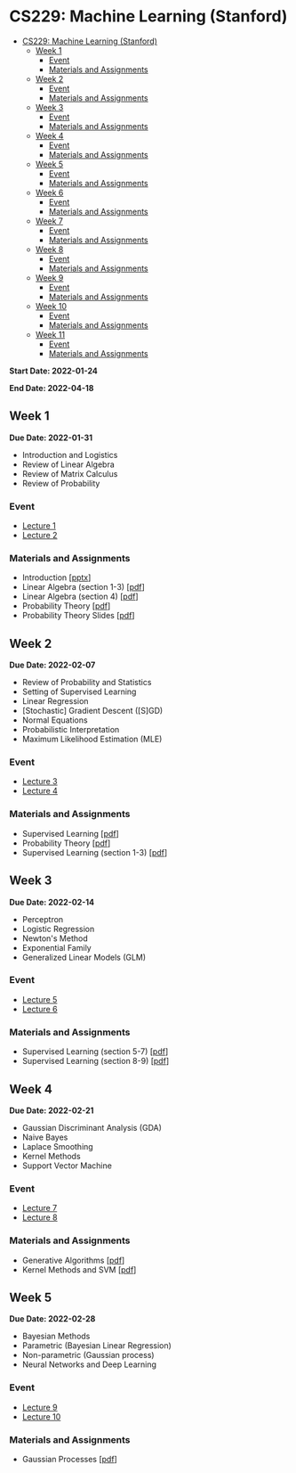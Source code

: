 
# CS229: Machine Learning (Stanford)
- [CS229: Machine Learning (Stanford)](#cs229-machine-learning-stanford)
  - [Week 1](#week-1)
    - [Event](#event)
    - [Materials and Assignments](#materials-and-assignments)
  - [Week 2](#week-2)
    - [Event](#event-1)
    - [Materials and Assignments](#materials-and-assignments-1)
  - [Week 3](#week-3)
    - [Event](#event-2)
    - [Materials and Assignments](#materials-and-assignments-2)
  - [Week 4](#week-4)
    - [Event](#event-3)
    - [Materials and Assignments](#materials-and-assignments-3)
  - [Week 5](#week-5)
    - [Event](#event-4)
    - [Materials and Assignments](#materials-and-assignments-4)
  - [Week 6](#week-6)
    - [Event](#event-5)
    - [Materials and Assignments](#materials-and-assignments-5)
  - [Week 7](#week-7)
    - [Event](#event-6)
    - [Materials and Assignments](#materials-and-assignments-6)
  - [Week 8](#week-8)
    - [Event](#event-7)
    - [Materials and Assignments](#materials-and-assignments-7)
  - [Week 9](#week-9)
    - [Event](#event-8)
    - [Materials and Assignments](#materials-and-assignments-8)
  - [Week 10](#week-10)
    - [Event](#event-9)
    - [Materials and Assignments](#materials-and-assignments-9)
  - [Week 11](#week-11)
    - [Event](#event-10)
    - [Materials and Assignments](#materials-and-assignments-10)

**Start Date: 2022-01-24**

**End Date: 2022-04-18**


## Week 1
**Due Date: 2022-01-31**

- Introduction and Logistics
- Review of Linear Algebra
- Review of Matrix Calculus
- Review of Probability
### Event
- [Lecture 1](https://www.youtube.com/watch?v=KzH1ovd4Ots)
- [Lecture 2](https://www.youtube.com/watch?v=b0HvwszmqcQ)

### Materials and Assignments
- Introduction [[pptx](https://cs229.stanford.edu/summer2019/CS229-Intro.pptx)]
- Linear Algebra (section 1-3) [[pdf](https://cs229.stanford.edu/summer2019/cs229-linalg.pdf)]
- Linear Algebra (section 4) [[pdf](https://cs229.stanford.edu/summer2019/cs229-linalg.pdf)]
- Probability Theory [[pdf](https://cs229.stanford.edu/summer2019/cs229-prob.pdf)]
- Probability Theory Slides [[pdf](https://cs229.stanford.edu/summer2019/cs229-prob-slide.pdf)]


## Week 2
**Due Date: 2022-02-07**

- Review of Probability and Statistics
- Setting of Supervised Learning
- Linear Regression
- [Stochastic] Gradient Descent ([S]GD)
- Normal Equations
- Probabilistic Interpretation
- Maximum Likelihood Estimation (MLE)


### Event
- [Lecture 3](https://www.youtube.com/watch?v=Mi8wnYc1m04)
- [Lecture 4](https://www.youtube.com/watch?v=lNHaZlZJATw)

### Materials and Assignments
- Supervised Learning [[pdf](https://cs229.stanford.edu/summer2019/cs229-notes1.pdf)]
- Probability Theory [[pdf](https://cs229.stanford.edu/summer2019/cs229-prob.pdf)]
- Supervised Learning (section 1-3) [[pdf](https://cs229.stanford.edu/summer2019/cs229-notes1.pdf)]


## Week 3
**Due Date: 2022-02-14**

- Perceptron
- Logistic Regression
- Newton's Method
- Exponential Family
- Generalized Linear Models (GLM)

### Event
- [Lecture 5](https://www.youtube.com/watch?v=WViuTuAOPlM)
- [Lecture 6](https://www.youtube.com/watch?v=sj0iPn03i7Q)

### Materials and Assignments
- Supervised Learning (section 5-7) [[pdf](https://cs229.stanford.edu/summer2019/cs229-notes1.pdf)]
- Supervised Learning (section 8-9) [[pdf](https://cs229.stanford.edu/summer2019/cs229-notes1.pdf)]


## Week 4
**Due Date: 2022-02-21**

- Gaussian Discriminant Analysis (GDA)
- Naive Bayes
- Laplace Smoothing
- Kernel Methods
- Support Vector Machine

### Event
- [Lecture 7](https://www.youtube.com/watch?v=yieIOW9Kaw4)
- [Lecture 8](https://www.youtube.com/watch?v=p61QzJakQxg)

### Materials and Assignments
- Generative Algorithms [[pdf](https://cs229.stanford.edu/summer2019/cs229-notes2.pdf)]
- Kernel Methods and SVM [[pdf](https://cs229.stanford.edu/summer2019/cs229-notes3.pdf)]


## Week 5
**Due Date: 2022-02-28**

- Bayesian Methods
- Parametric (Bayesian Linear Regression)
- Non-parametric (Gaussian process)
- Neural Networks and Deep Learning

### Event
- [Lecture 9](https://www.youtube.com/watch?v=IgUi7BDe1DQ)
- [Lecture 10](https://www.youtube.com/watch?v=mpJ2bFF6o8s)

### Materials and Assignments
- Gaussian Processes [[pdf](https://cs229.stanford.edu/summer2019/gaussian_processes.pdf)]